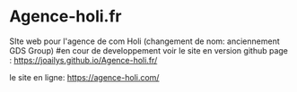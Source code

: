 # Agence-holi.fr
SIte web pour l'agence de com Holi (changement de nom: anciennement GDS Group) #en cour de developpement
voir le site en version github page : https://joailys.github.io/Agence-holi.fr/

le site en ligne: https://agence-holi.com/
